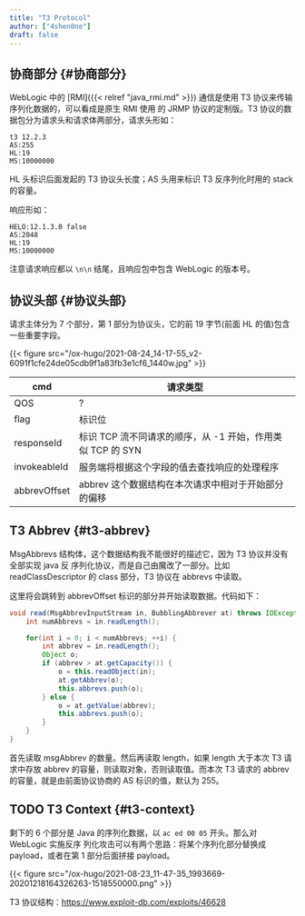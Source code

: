 ```yaml
---
title: "T3 Protocol"
author: ["4shen0ne"]
draft: false
---
```


## 协商部分 {#协商部分}

WebLogic 中的 [RMI]({{< relref "java_rmi.md" >}}) 通信是使用 T3 协议来传输序列化数据的，可以看成是原生 RMI 使用
的 JRMP 协议的定制版。T3 协议的数据包分为请求头和请求体两部分，请求头形如：

```nil
t3 12.2.3
AS:255
HL:19
MS:10000000
```

HL 头标识后面发起的 T3 协议头长度；AS 头用来标识 T3 反序列化时用的 stack 的容量。

响应形如：

```nil
HELO:12.1.3.0 false
AS:2048
HL:19
MS:10000000
```

注意请求响应都以 `\n\n` 结尾，且响应包中包含 WebLogic 的版本号。


## 协议头部 {#协议头部}

请求主体分为 7 个部分，第 1 部分为协议头，它的前 19 字节(前面 HL 的值)包含一些重要字段。

{{< figure src="/ox-hugo/2021-08-24_14-17-55_v2-6091f1cfe24de05cdb9f1a83fb3e1cf6_1440w.jpg" >}}

| cmd          | 请求类型                               |
|--------------|------------------------------------|
| QOS          | ?                                      |
| flag         | 标识位                                 |
| responseId   | 标识 TCP 流不同请求的顺序，从 -1 开始，作用类似 TCP 的 SYN |
| invokeableId | 服务端将根据这个字段的值去查找响应的处理程序 |
| abbrevOffset | abbrev 这个数据结构在本次请求中相对于开始部分的偏移 |


## T3 Abbrev {#t3-abbrev}

MsgAbbrevs 结构体，这个数据结构我不能很好的描述它，因为 T3 协议并没有全部实现 java 反
序列化协议，而是自己由魔改了一部分。比如 readClassDescriptor 的 class 部分，T3 协议在
abbrevs 中读取。

这里将会跳转到 abbrevOffset 标识的部分并开始读取数据。代码如下：

```java
void read(MsgAbbrevInputStream in, BubblingAbbrever at) throws IOException, ClassNotFoundException {
    int numAbbrevs = in.readLength();

    for(int i = 0; i < numAbbrevs; ++i) {
        int abbrev = in.readLength();
        Object o;
        if (abbrev > at.getCapacity()) {
            o = this.readObject(in);
            at.getAbbrev(o);
            this.abbrevs.push(o);
        } else {
            o = at.getValue(abbrev);
            this.abbrevs.push(o);
        }
    }
}
```

首先读取 msgAbbrev 的数量。然后再读取 length，如果 length 大于本次 T3 请求中存放 abbrev
的容量，则读取对象，否则读取值。而本次 T3 请求的 abbrev 的容量，就是由前面协议协商的
AS 标识的值，默认为 255。


## <span class="org-todo todo TODO">TODO</span> T3 Context {#t3-context}

剩下的 6 个部分是 Java 的序列化数据，以 `ac ed 00 05` 开头。那么对 WebLogic 实施反序
列化攻击可以有两个思路：将某个序列化部分替换成 payload，或者在第 1 部分后面拼接
payload。

{{< figure src="/ox-hugo/2021-08-23_11-47-35_1993669-20201218164326263-1518550000.png" >}}

T3 协议结构：<https://www.exploit-db.com/exploits/46628>
